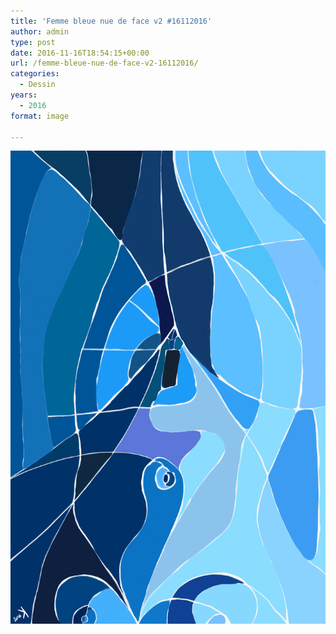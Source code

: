 ```yaml
---
title: 'Femme bleue nue de face v2 #16112016'
author: admin
type: post
date: 2016-11-16T18:54:15+00:00
url: /femme-bleue-nue-de-face-v2-16112016/
categories:
  - Dessin
years:
  - 2016
format: image

---
```

![Femme bleue nue de face v2 #16112016](./Femme_bleue_nue_de_face_v2.jpg)